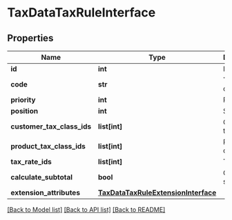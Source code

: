 # TaxDataTaxRuleInterface

## Properties
Name | Type | Description | Notes
------------ | ------------- | ------------- | -------------
**id** | **int** | Id | [optional] 
**code** | **str** | Tax rule code | 
**priority** | **int** | Priority | 
**position** | **int** | Sort order. | 
**customer_tax_class_ids** | **list[int]** | Customer tax class id | 
**product_tax_class_ids** | **list[int]** | Product tax class id | 
**tax_rate_ids** | **list[int]** | Tax rate ids | 
**calculate_subtotal** | **bool** | Calculate subtotal. | [optional] 
**extension_attributes** | [**TaxDataTaxRuleExtensionInterface**](TaxDataTaxRuleExtensionInterface.md) |  | [optional] 

[[Back to Model list]](../README.md#documentation-for-models) [[Back to API list]](../README.md#documentation-for-api-endpoints) [[Back to README]](../README.md)


